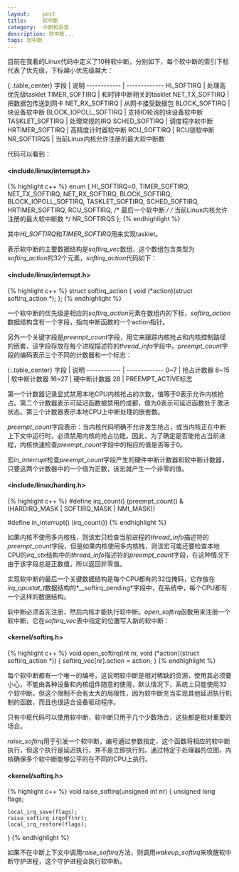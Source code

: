 ```yaml
---
layout:    post
title:     软中断
category:  中断和异常
description: 软中断...
tags: 软中断
---
```

目前在我看的Linux代码中定义了10种软中断，分别如下，每个软中断的索引下标代表了优先级，下标越小优先级越大：

{:.table_center}
字段                  | 说明
------------          | -------------
HI_SOFTIRQ            | 处理高优先级tasklet
TIMER_SOFTIRQ         | 和时钟中断相关的tasklet
NET_TX_SOFTIRQ        | 把数据包传送到网卡
NET_RX_SOFTIRQ        | 从网卡接受数据包
BLOCK_SOFTIRQ         | 块设备软中断
BLOCK_IOPOLL_SOFTIRQ  | 支持IO轮询的块设备软中断
TASKLET_SOFTIRQ       | 处理常规的IRQ
SCHED_SOFTIRQ         | 调度程序软中断
HRTIMER_SOFTIRQ       | 高精度计时器软中断
RCU_SOFTIRQ           | RCU锁软中断
NR_SOFTIRQS           | 当前Linux内核允许注册的最大软中断数

代码可以看到：

#### <include/linux/interrupt.h> ####

{% highlight c++ %}
enum
{
    HI_SOFTIRQ=0,
    TIMER_SOFTIRQ,
    NET_TX_SOFTIRQ,
    NET_RX_SOFTIRQ,
    BLOCK_SOFTIRQ,
    BLOCK_IOPOLL_SOFTIRQ,
    TASKLET_SOFTIRQ,
    SCHED_SOFTIRQ,
    HRTIMER_SOFTIRQ,
    RCU_SOFTIRQ,    /* 最后一个软中断 */
    /* 当前Linux内核允许注册的最大软中断数 */
    NR_SOFTIRQS
};
{% endhighlight %}

其中*HI_SOFTIRQ*和*TIMER_SOFTIRQ*用来实现tasklet。

表示软中断的主要数据结构是*softirq_vec*数组，这个数组包含类型为*softirq_action*的32个元素，*softirq_action*代码如下：

#### <include/linux/interrupt.h> ####

{% highlight c++ %}
struct softirq_action
{
    void    (*action)(struct softirq_action *);
};
{% endhighlight %}

一个软中断的优先级是相应的*softirq_action*元素在数组内的下标，*softirq_action*数据结构含有一个字段，指向中断函数的一个action指针。

另外一个关键字段是*preempt_count*字段，用它来跟踪内核抢占和内核控制路径的嵌套，该字段存放在每个进程描述符的*thread_info*字段中。*preempt_count*字段的编码表示三个不同的计数器和一个标志：

{:.table_center}
字段                  | 说明
------------          | -------------
0~7                   | 抢占计数器
8~15                  | 软中断计数器
16~27                 | 硬中断计数器
28                    | PREEMPT_ACTIVE标志

第一个计数器记录显式禁用本地CPU内核抢占的次数，值等于0表示允许内核抢占。第二个计数器表示可延迟函数被禁用的成都，值为0表示可延迟函数处于激活状态。第三个计数器表示本地CPU上中断处理的嵌套数。

*preempt_count*字段表示：当内核代码明确不允许发生抢占，或当内核正在中断上下文中运行时，必须禁用内核的抢占功能。因此，为了确定是否能抢占当前进程，内核快速检查*preempt_count*字段中的相应的值是否等于0。

宏*in_interrupt*检查*preempt_count*字段产生的硬件中断计数器和软中断计数器，只要这两个计数器中的一个值为正数，该宏就产生一个非零的值。

#### <include/linux/hardirq.h> ####

{% highlight c++ %}
#define irq_count() (preempt_count()
    & (HARDIRQ_MASK | SOFTIRQ_MASK | NMI_MASK))

#define in_interrupt() (irq_count())
{% endhighlight %}

如果内核不使用多内核栈，则该宏只检查当前进程的*thread_info*描述符的*preempt_count*字段，但是如果内核使用多内核栈，则该宏可能还要检查本地CPU的*irq_ctx*结构中的*thread_info*描述符的*preempt_count*字段，在这种情况下由于该字段总是正数值，所以返回非零值。

实现软中断的最后一个关键数据结构是每个CPU都有的32位掩码，它存放在*irq_cpustat_t*数据结构的*__softirq_pending*字段中，在系统中，每个CPU都有一个这样的数据结构。

软中断必须首先注册，然后内核才能执行软中断。*open_softirq*函数用来注册一个软中断，它在*softirq_vec*表中指定的位置写入新的软中断：

#### <kernel/softirq.h> ####

{% highlight c++ %}
void open_softirq(int nr, void (*action)(struct softirq_action *))
{
    softirq_vec[nr].action = action;
}
{% endhighlight %}

每个软中断都有一个唯一的编号，这说明软中断是相对稀缺的资源，使用其必须要小心，不能由各种设备和内核组件随意的使用，默认情况下，系统上只能使用32个软中断。但这个限制不会有太大的局限性，因为软中断充当实现其他延迟执行机制的函数，而且也很适合设备驱动程序。

只有中枢代码可以使用软中断，软中断只用于几个少数场合，这些都是相对重要的场合。

*raise_softirq*用于引发一个软中断，编号通过参数指定，这个函数将相应的软中断执行，但这个执行是延迟执行，并不是立即执行的。通过特定于处理器的位图，内核确保多个软中断能够公平的在不同的CPU上执行。

#### <kernel/softirq.h> ####

{% highlight c++ %}
void raise_softirq(unsigned int nr)
{
    unsigned long flags;

    local_irq_save(flags);
    raise_softirq_irqoff(nr);
    local_irq_restore(flags);
}
{% endhighlight %}

如果不在中断上下文中调用*raise_softirq*方法，则调用*wakeup_softirq*来唤醒软中断守护进程，这个守护进程会执行软中断。
